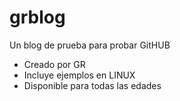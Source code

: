 # grblog
Un blog de prueba para probar GitHUB

* Creado por GR
* Incluye ejemplos en LINUX
* Disponible para todas las edades
